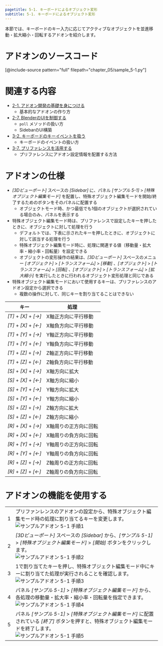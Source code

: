 ```yaml
---
pagetitle: 5-1. キーボードによるオブジェクト変形
subtitle: 5-1. キーボードによるオブジェクト変形
---
```



本節では、キーボードのキー入力に応じてアクティブなオブジェクトを並進移動・拡大縮小・回転するアドオンを紹介します。


# アドオンのソースコード

[@include-source pattern="full" filepath="chapter_05/sample_5-1.py"]


# 関連する内容

* [2-1. アドオン開発の基礎を身につける](../chapter_02/01_Basic_of_Add-on_Development.html)
  * 基本的なアドオンの作り方
* [2-7. BlenderのUIを制御する](../chapter_02/07_Control_Blender_UI.html)
  * `poll` メソッドの扱い方
  * SidebarのUI構築
* [3-2. キーボードのキーイベントを扱う](../chapter_03/02_Handle_Keyboard_Key_Event.html)
  * キーボードのイベントの扱い方
* [3-7. プリファレンスを活用する](../chapter_03/07_Use_Preference.html)
  * プリファレンスにアドオン設定情報を配置する方法


# アドオンの仕様

* *[3Dビューポート]* スペースの *[Sidebar]* に、パネル *[サンプル 5-1]* > *[特殊オブジェクト編集モード]* を配置し、特殊オブジェクト編集モードを開始/終了するためのボタンをそのパネルに配置する
  * オブジェクトモード時、かつ最低でも1個のオブジェクトが選択されている場合のみ、パネルを表示する
* 特殊オブジェクト編集モード時は、プリファレンスで設定したキーを押したときに、オブジェクトに対して処理を行う
  * デフォルトでは、下表に示されたキーを押したときに、オブジェクトに対して該当する処理を行う
  * 特殊オブジェクト編集モード時に、処理に関連する値（移動量・拡大率・縮小率・回転量）を設定できる
  * オブジェクトの変形操作の結果は、*[3Dビューポート]* スペースのメニュー *[オブジェクト]* > *[トランスフォーム]* > *[移動]* 、*[オブジェクト]* > *[トランスフォーム]* > *[回転]* 、*[オブジェクト]* > *[トランスフォーム]* > *[拡大縮小]* を実行したときに行われるオブジェクト変形処理と同じである
* 特殊オブジェクト編集モードにおいて使用するキーは、プリファレンスのアドオン設定から選択できる
  * 複数の操作に対して、同じキーを割り当てることはできない


|キー|処理|
|---|---|
|*[T]* + *[X]* + *[→]*|X軸正方向に平行移動|
|*[T]* + *[X]* + *[←]*|X軸負方向に平行移動|
|*[T]* + *[Y]* + *[→]*|Y軸正方向に平行移動|
|*[T]* + *[Y]* + *[←]*|Y軸負方向に平行移動|
|*[T]* + *[Z]* + *[→]*|Z軸正方向に平行移動|
|*[T]* + *[Z]* + *[←]*|Z軸負方向に平行移動|
|*[S]* + *[X]* + *[→]*|X軸方向に拡大|
|*[S]* + *[X]* + *[←]*|X軸方向に縮小|
|*[S]* + *[Y]* + *[→]*|Y軸方向に拡大|
|*[S]* + *[Y]* + *[←]*|Y軸方向に縮小|
|*[S]* + *[Z]* + *[→]*|Z軸方向に拡大|
|*[S]* + *[Z]* + *[←]*|Z軸方向に縮小|
|*[R]* + *[X]* + *[→]*|X軸周りの正方向に回転|
|*[R]* + *[X]* + *[←]*|X軸周りの負方向に回転|
|*[R]* + *[Y]* + *[→]*|Y軸周りの正方向に回転|
|*[R]* + *[Y]* + *[←]*|Y軸周りの負方向に回転|
|*[R]* + *[Z]* + *[→]*|Z軸周りの正方向に回転|
|*[R]* + *[Z]* + *[←]*|Z軸周りの負方向に回転|


# アドオンの機能を使用する


<div class="work"></div>

|||
|---|---|
|1|プリファンレンスのアドオンの設定から、特殊オブジェクト編集モード時の処理に割り当てるキーを変更します。<br>![](../../images/chapter_05/01_Transform_Object_with_Keybord/use_add-on_1.png "サンプルアドオン 5-1 手順1")|
|2|*[3Dビューポート]* スペースの *[Sidebar]* から、*[サンプル 5-1]* > *[特殊オブジェクト編集モード]* > *[開始]* ボタンをクリックします。<br>![](../../images/chapter_05/01_Transform_Object_with_Keybord/use_add-on_2.png "サンプルアドオン 5-1 手順2")|
|3|1で割り当てたキーを押し、特殊オブジェクト編集モード中にキーに割り当てた処理が実行されることを確認します。<br>![](../../images/chapter_05/01_Transform_Object_with_Keybord/use_add-on_3.png "サンプルアドオン 5-1 手順3")|
|4|パネル *[サンプル 5-1]* > *[特殊オブジェクト編集モード]* から、各処理の移動量・拡大率・縮小率・回転量を指定できます。<br>![](../../images/chapter_05/01_Transform_Object_with_Keybord/use_add-on_4.png "サンプルアドオン 5-1 手順4")|
|5|パネル *[サンプル 5-1]* > *[特殊オブジェクト編集モード]* に配置されている *[終了]* ボタンを押すと、特殊オブジェクト編集モードを終了します。<br>![](../../images/chapter_05/01_Transform_Object_with_Keybord/use_add-on_5.png "サンプルアドオン 5-1 手順5")|
